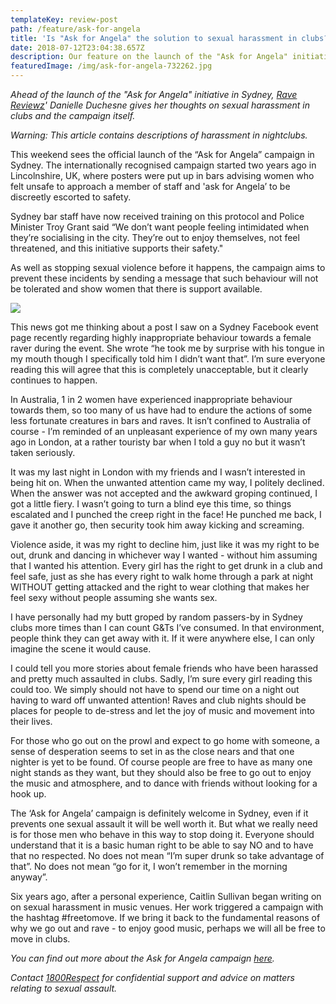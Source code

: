 ```yaml
---
templateKey: review-post
path: /feature/ask-for-angela
title: 'Is "Ask for Angela" the solution to sexual harassment in clubs? '
date: 2018-07-12T23:04:38.657Z
description: Our feature on the launch of the "Ask for Angela" initiative in Sydney
featuredImage: /img/ask-for-angela-732262.jpg
---
```

_Ahead of the launch of the "Ask for Angela" initiative in Sydney, [Rave Reviewz](magazine.ravereviewz.net)' Danielle Duchesne gives her thoughts on sexual harassment in clubs and the campaign itself._

_Warning: This article contains descriptions of harassment in nightclubs._

This weekend sees the official launch of the “Ask for Angela” campaign in Sydney. The internationally recognised campaign started two years ago in Lincolnshire, UK, where posters were put up in bars advising women who felt unsafe to approach a member of staff and 'ask for Angela’ to be discreetly escorted to safety. 

Sydney bar staff have now received training on this protocol and Police Minister Troy Grant said “We don’t want people feeling intimidated when they’re socialising in the city. They’re out to enjoy themselves, not feel threatened, and this initiative supports their safety." 

As well as stopping sexual violence before it happens, the campaign aims to prevent these incidents by sending a message that such behaviour will not be tolerated and show women that there is support available.

![](/img/ask-for-angela-generic-poster-a4.png)

This news got me thinking about a post I saw on a Sydney Facebook event page recently regarding highly inappropriate behaviour towards a female raver during the event. She wrote “he took me by surprise with his tongue in my mouth though I specifically told him I didn’t want that”. I’m sure everyone reading this will agree that this is completely unacceptable, but it clearly continues to happen. 

In Australia, 1 in 2 women have experienced inappropriate behaviour towards them, so too many of us have had to endure the actions of some less fortunate creatures in bars and raves. It isn’t confined to Australia of course - I’m reminded of an unpleasant experience of my own many years ago in London, at a rather touristy bar when I told a guy no but it wasn’t taken seriously. 

It was my last night in London with my friends and I wasn’t interested in being hit on. When the unwanted attention came my way, I politely declined. When the answer was not accepted and the awkward groping continued, I got a little fiery. I wasn’t going to turn a blind eye this time, so things escalated and I punched the creep right in the face! He punched me back, I gave it another go, then security took him away kicking and screaming. 

Violence aside, it was my right to decline him, just like it was my right to be out, drunk and dancing in whichever way I wanted - without him assuming that I wanted his attention. Every girl has the right to get drunk in a club and feel safe, just as she has every right to walk home through a park at night WITHOUT getting attacked and the right to wear clothing that makes her feel sexy without people assuming she wants sex. 

I have personally had my butt groped by random passers-by in Sydney clubs more times than I can count G&Ts I’ve consumed. In that environment, people think they can get away with it. If it were anywhere else, I can only imagine the scene it would cause.

I could tell you more stories about female friends who have been harassed and pretty much assaulted in clubs. Sadly, I’m sure every girl reading this could too. We simply should not have to spend our time on a night out having to ward off unwanted attention! Raves and club nights should be places for people to de-stress and let the joy of music and movement into their lives.  

For those who go out on the prowl and expect to go home with someone, a sense of desperation seems to set in as the close nears and that one nighter is yet to be found. Of course people are free to have as many one night stands as they want, but they should also be free to go out to enjoy the music and atmosphere, and to dance with friends without looking for a hook up. 

The ‘Ask for Angela’ campaign is definitely welcome in Sydney, even if it prevents one sexual assault it will be well worth it. But what we really need is for those men who behave in this way to stop doing it. Everyone should understand that it is a basic human right to be able to say NO and to have that no respected. No does not mean “I’m super drunk so take advantage of that”. No does not mean “go for it, I won’t remember in the morning anyway”.

Six years ago, after a personal experience, Caitlin Sullivan began writing on on sexual harassment in music venues. Her work triggered a campaign with the hashtag #freetomove. If we bring it back to the fundamental reasons of why we go out and rave - to enjoy good music, perhaps we will all be free to move in clubs.

_You can find out more about the Ask for Angela campaign [here](https://bit.ly/2N9cLFo)._

_Contact [1800Respect](https://www.1800respect.org.au/) for confidential support and advice on matters relating to sexual assault._
